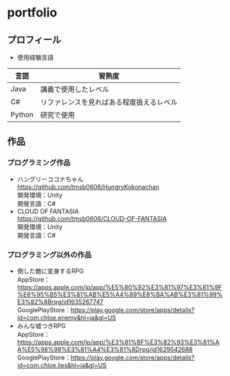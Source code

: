 # portfolio
## プロフィール
- 使用経験言語 <br>

| 言語 | 習熟度|
| ---- | ---- |
| Java | 講義で使用したレベル |
| C# | リファレンスを見ればある程度扱えるレベル |
| Python | 研究で使用 |
## 作品
### プログラミング作品
- ハングリーココナちゃん <br>
https://github.com/tmsb0606/HungryKokonachan <br>
開発環境：Unity <br>
開発言語：C# <br>
- CLOUD OF FANTASIA <br>
https://github.com/tmsb0606/CLOUD-OF-FANTASIA <br>
開発環境：Unity <br>
開発言語：C# <br>
### プログラミング以外の作品
- 倒した敵に変身するRPG <br>
AppStore：https://apps.apple.com/jp/app/%E5%80%92%E3%81%97%E3%81%9F%E6%95%B5%E3%81%AB%E5%A4%89%E8%BA%AB%E3%81%99%E3%82%8Brpg/id1635267747 <br>
GooglePlayStore：https://play.google.com/store/apps/details?id=com.chloe.enemy&hl=ja&gl=US <br>
- みんな嘘つきRPG <br>
AppStore：https://apps.apple.com/jp/app/%E3%81%BF%E3%82%93%E3%81%AA%E5%98%98%E3%81%A4%E3%81%8Drpg/id1629542688 <br>
GooglePlayStore：https://play.google.com/store/apps/details?id=com.chloe.lies&hl=ja&gl=US <br>

